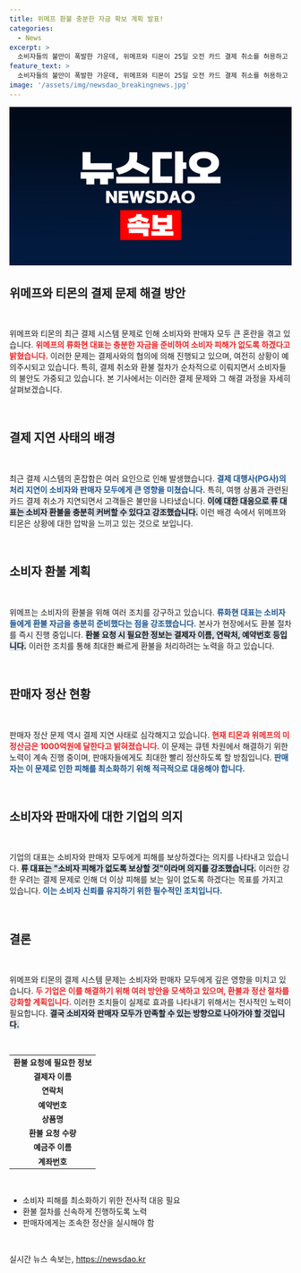 ```yaml
---
title: 위메프 환불 충분한 자금 확보 계획 발표!
categories:
  - News
excerpt: >
  소비자들의 불만이 폭발한 가운데, 위메프와 티몬이 25일 오전 카드 결제 취소를 허용하고 환불 절차를 신속히 진행한다고 밝혔습니다. 류화현 대표는 소비자 피해를 충분히 보상할 것이라 강조했습니다. ☆클릭하고 자세한 내용을 확인하세요!☆
feature_text: >
  소비자들의 불만이 폭발한 가운데, 위메프와 티몬이 25일 오전 카드 결제 취소를 허용하고 환불 절차를 신속히 진행한다고 밝혔습니다. 류화현 대표는 소비자 피해를 충분히 보상할 것이라 강조했습니다. ☆클릭하고 자세한 내용을 확인하세요!☆
image: '/assets/img/newsdao_breakingnews.jpg'
---
```


<p><img src="/assets/img/newsdao_breakingnews.jpg" alt="ranknews 속보" /></p>

<h2 data-ke-size="size26">위메프와 티몬의 결제 문제 해결 방안</h2>

<p data-ke-size="size16">&nbsp;</p>

<p>위메프와 티몬의 최근 결제 시스템 문제로 인해 소비자와 판매자 모두 큰 혼란을 겪고 있습니다. <b><span style="color: #ee2323;">위메프의 류화현 대표는 충분한 자금을 준비하여 소비자 피해가 없도록 하겠다고 밝혔습니다.</span></b> 이러한 문제는 결제사와의 협의에 의해 진행되고 있으며, 여전히 상황이 예의주시되고 있습니다. 특히, 결제 취소와 환불 절차가 순차적으로 이뤄지면서 소비자들의 불안도 가중되고 있습니다. 본 기사에서는 이러한 결제 문제와 그 해결 과정을 자세히 살펴보겠습니다.</p>

<p data-ke-size="size16">&nbsp;</p>

<h2 data-ke-size="size26">결제 지연 사태의 배경</h2>

<p data-ke-size="size16">&nbsp;</p>

<p>최근 결제 시스템의 혼잡함은 여러 요인으로 인해 발생했습니다. <b><span style="color: #1a5490;">결제 대행사(PG사)의 처리 지연이 소비자와 판매자 모두에게 큰 영향을 미쳤습니다.</span></b> 특히, 여행 상품과 관련된 카드 결제 취소가 지연되면서 고객들은 불만을 나타냈습니다. <b><span style="background-color: #21538527;">이에 대한 대응으로 류 대표는 소비자 환불을 충분히 커버할 수 있다고 강조했습니다.</span></b> 이런 배경 속에서 위메프와 티몬은 상황에 대한 압박을 느끼고 있는 것으로 보입니다.</p>

<p data-ke-size="size16">&nbsp;</p>

<h2 data-ke-size="size26">소비자 환불 계획</h2>

<p data-ke-size="size16">&nbsp;</p>

<p>위메프는 소비자의 환불을 위해 여러 조치를 강구하고 있습니다. <b><span style="color: #1a5490;">류화현 대표는 소비자들에게 환불 자금을 충분히 준비했다는 점을 강조했습니다.</span></b> 본사가 현장에서도 환불 절차를 즉시 진행 중입니다. <b><span style="background-color: #21538527;">환불 요청 시 필요한 정보는 결제자 이름, 연락처, 예약번호 등입니다.</span></b> 이러한 조치를 통해 최대한 빠르게 환불을 처리하려는 노력을 하고 있습니다.</p>

<p data-ke-size="size16">&nbsp;</p>

<h2 data-ke-size="size26">판매자 정산 현황</h2>

<p data-ke-size="size16">&nbsp;</p>

<p>판매자 정산 문제 역시 결제 지연 사태로 심각해지고 있습니다. <b><span style="color: #ee2323;">현재 티몬과 위메프의 미정산금은 1000억원에 달한다고 밝혀졌습니다.</span></b> 이 문제는 큐텐 차원에서 해결하기 위한 노력이 계속 진행 중이며, 판매자들에게도 최대한 빨리 정산하도록 할 방침입니다. <b><span style="color: #1a5490;">판매자는 이 문제로 인한 피해를 최소화하기 위해 적극적으로 대응해야 합니다.</span></b></p>

<p data-ke-size="size16">&nbsp;</p>

<h2 data-ke-size="size26">소비자와 판매자에 대한 기업의 의지</h2>

<p data-ke-size="size16">&nbsp;</p>

<p>기업의 대표는 소비자와 판매자 모두에게 피해를 보상하겠다는 의지를 나타내고 있습니다. <b><span style="background-color: #21538527;">류 대표는 "소비자 피해가 없도록 보상할 것"이라며 의지를 강조했습니다.</span></b> 이러한 강한 우려는 결제 문제로 인해 더 이상 피해를 보는 일이 없도록 하겠다는 목표를 가지고 있습니다. <b><span style="color: #1a5490;">이는 소비자 신뢰를 유지하기 위한 필수적인 조치입니다.</span></b></p>

<p data-ke-size="size16">&nbsp;</p>

<h2 data-ke-size="size26">결론</h2>

<p data-ke-size="size16">&nbsp;</p>

<p>위메프와 티몬의 결제 시스템 문제는 소비자와 판매자 모두에게 깊은 영향을 미치고 있습니다. <b><span style="color: #ee2323;">두 기업은 이를 해결하기 위해 여러 방안을 모색하고 있으며, 환불과 정산 절차를 강화할 계획입니다.</span></b> 이러한 조치들이 실제로 효과를 나타내기 위해서는 전사적인 노력이 필요합니다. <b><span style="background-color: #21538527;">결국 소비자와 판매자 모두가 만족할 수 있는 방향으로 나아가야 할 것입니다.</span></b> </p>

<p data-ke-size="size16">&nbsp;</p>

<table>
  <tr>
    <td style="text-align: center; height: 17px;"><b>환불 요청에 필요한 정보</b></td>
  </tr>
  <tr>
    <td style="text-align: center; height: 17px;"><b>결제자 이름</b></td>
  </tr>
  <tr>
    <td style="text-align: center; height: 17px;"><b>연락처</b></td>
  </tr>
  <tr>
    <td style="text-align: center; height: 17px;"><b>예약번호</b></td>
  </tr>
  <tr>
    <td style="text-align: center; height: 17px;"><b>상품명</b></td>
  </tr>
  <tr>
    <td style="text-align: center; height: 17px;"><b>환불 요청 수량</b></td>
  </tr>
  <tr>
    <td style="text-align: center; height: 17px;"><b>예금주 이름</b></td>
  </tr>
  <tr>
    <td style="text-align: center; height: 17px;"><b>계좌번호</b></td>
  </tr>
</table>

<p data-ke-size="size16">&nbsp;</p>

<ul>
  <li>소비자 피해를 최소화하기 위한 전사적 대응 필요</li>
  <li>환불 절차를 신속하게 진행하도록 노력</li>
  <li>판매자에게는 조속한 정산을 실시해야 함</li>
</ul> 

<p data-ke-size="size16">&nbsp;</p>
실시간 뉴스 속보는, <a href="https://newsdao.kr" rel="dofollow">https://newsdao.kr</a>


